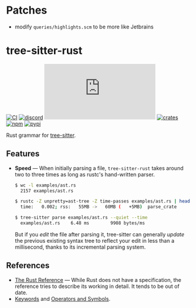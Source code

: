 # Patches

- modify `queries/highlights.scm` to be more like Jetbrains

# tree-sitter-rust

[![CI][ci]](https://github.com/tree-sitter/tree-sitter-rust/actions/workflows/ci.yml)
[![discord][discord]](https://discord.gg/w7nTvsVJhm)
[![matrix][matrix]](https://matrix.to/#/#tree-sitter-chat:matrix.org)
[![crates][crates]](https://crates.io/crates/tree-sitter-rust)
[![npm][npm]](https://www.npmjs.com/package/tree-sitter-rust)
[![pypi][pypi]](https://pypi.org/project/tree-sitter-rust)

Rust grammar for [tree-sitter](https://github.com/tree-sitter/tree-sitter).

## Features

- **Speed** — When initially parsing a file, `tree-sitter-rust` takes around two to three times
  as long as rustc's hand-written parser.

  ```sh
  $ wc -l examples/ast.rs
    2157 examples/ast.rs

  $ rustc -Z unpretty=ast-tree -Z time-passes examples/ast.rs | head -n0
    time:   0.002; rss:   55MB ->   60MB (   +5MB)  parse_crate

  $ tree-sitter parse examples/ast.rs --quiet --time
    examples/ast.rs    6.48 ms        9908 bytes/ms
  ```

  But if you _edit_ the file after parsing it, tree-sitter can generally _update_
  the previous existing syntax tree to reflect your edit in less than a millisecond,
  thanks to its incremental parsing system.

## References

- [The Rust Reference](https://doc.rust-lang.org/reference/) — While Rust does
  not have a specification, the reference tries to describe its working in detail.
  It tends to be out of date.
- [Keywords](https://doc.rust-lang.org/stable/book/appendix-01-keywords.html) and
  [Operators and Symbols](https://doc.rust-lang.org/stable/book/appendix-02-operators.html).

[ci]: https://img.shields.io/github/actions/workflow/status/tree-sitter/tree-sitter-rust/ci.yml?logo=github&label=CI
[discord]: https://img.shields.io/discord/1063097320771698699?logo=discord&label=discord
[matrix]: https://img.shields.io/matrix/tree-sitter-chat%3Amatrix.org?logo=matrix&label=matrix
[npm]: https://img.shields.io/npm/v/tree-sitter-rust?logo=npm
[crates]: https://img.shields.io/crates/v/tree-sitter-rust?logo=rust
[pypi]: https://img.shields.io/pypi/v/tree-sitter-rust?logo=pypi&logoColor=ffd242
